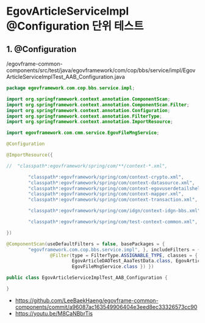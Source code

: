 # EgovArticleServiceImpl @Configuration 단위 테스트

## 1. @Configuration

/egovframe-common-components/src/test/java/egovframework/com/cop/bbs/service/impl/EgovArticleServiceImplTest_AAB_Configuration.java

```java
package egovframework.com.cop.bbs.service.impl;

import org.springframework.context.annotation.ComponentScan;
import org.springframework.context.annotation.ComponentScan.Filter;
import org.springframework.context.annotation.Configuration;
import org.springframework.context.annotation.FilterType;
import org.springframework.context.annotation.ImportResource;

import egovframework.com.cmm.service.EgovFileMngService;

@Configuration

@ImportResource({

//	"classpath*:egovframework/spring/com/**/context-*.xml",

		"classpath*:egovframework/spring/com/context-crypto.xml",
		"classpath*:egovframework/spring/com/context-datasource.xml",
		"classpath*:egovframework/spring/com/context-egovuserdetailshelper.xml",
		"classpath*:egovframework/spring/com/context-mapper.xml",
		"classpath*:egovframework/spring/com/context-transaction.xml",

		"classpath*:egovframework/spring/com/idgn/context-idgn-bbs.xml",

		"classpath*:egovframework/spring/com/test-context-common.xml",

})

@ComponentScan(useDefaultFilters = false, basePackages = {
		"egovframework.com.cop.bbs.service.impl", }, includeFilters = {
				@Filter(type = FilterType.ASSIGNABLE_TYPE, classes = { EgovArticleDAO.class, EgovBBSMasterDAO.class,
						EgovArticleDAOTest_AaaTestData.class, EgovArticleServiceImpl.class,
						EgovFileMngService.class }) })

public class EgovArticleServiceImplTest_AAB_Configuration {

}
```

- https://github.com/LeeBaekHaeng/egovframe-common-components/commit/a96087ac163549906404e3eed8ec33326573cc90
- https://youtu.be/M8CaNBbrTis
